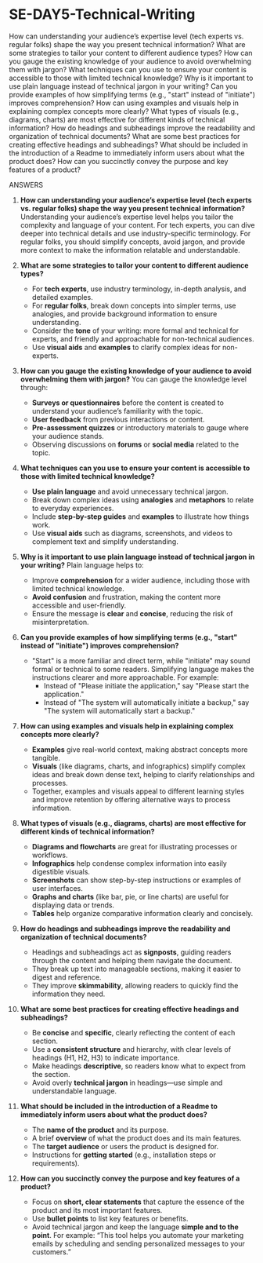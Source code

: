 # SE-DAY5-Technical-Writing
How can understanding your audience’s expertise level (tech experts vs. regular folks) shape the way you present technical information?
What are some strategies to tailor your content to different audience types?
How can you gauge the existing knowledge of your audience to avoid overwhelming them with jargon?
What techniques can you use to ensure your content is accessible to those with limited technical knowledge?
Why is it important to use plain language instead of technical jargon in your writing?
Can you provide examples of how simplifying terms (e.g., "start" instead of "initiate") improves comprehension?
How can using examples and visuals help in explaining complex concepts more clearly?
What types of visuals (e.g., diagrams, charts) are most effective for different kinds of technical information?
How do headings and subheadings improve the readability and organization of technical documents?
What are some best practices for creating effective headings and subheadings?
What should be included in the introduction of a Readme to immediately inform users about what the product does?
How can you succinctly convey the purpose and key features of a product?

ANSWERS
1. **How can understanding your audience’s expertise level (tech experts vs. regular folks) shape the way you present technical information?**
   Understanding your audience’s expertise level helps you tailor the complexity and language of your content. For tech experts, you can dive deeper into technical details and use industry-specific terminology. For regular folks, you should simplify concepts, avoid jargon, and provide more context to make the information relatable and understandable.

2. **What are some strategies to tailor your content to different audience types?**
   - For **tech experts**, use industry terminology, in-depth analysis, and detailed examples.
   - For **regular folks**, break down concepts into simpler terms, use analogies, and provide background information to ensure understanding.
   - Consider the **tone** of your writing: more formal and technical for experts, and friendly and approachable for non-technical audiences.
   - Use **visual aids** and **examples** to clarify complex ideas for non-experts.

3. **How can you gauge the existing knowledge of your audience to avoid overwhelming them with jargon?**
   You can gauge the knowledge level through:
   - **Surveys or questionnaires** before the content is created to understand your audience’s familiarity with the topic.
   - **User feedback** from previous interactions or content.
   - **Pre-assessment quizzes** or introductory materials to gauge where your audience stands.
   - Observing discussions on **forums** or **social media** related to the topic.

4. **What techniques can you use to ensure your content is accessible to those with limited technical knowledge?**
   - **Use plain language** and avoid unnecessary technical jargon.
   - Break down complex ideas using **analogies** and **metaphors** to relate to everyday experiences.
   - Include **step-by-step guides** and **examples** to illustrate how things work.
   - Use **visual aids** such as diagrams, screenshots, and videos to complement text and simplify understanding.

5. **Why is it important to use plain language instead of technical jargon in your writing?**
   Plain language helps to:
   - Improve **comprehension** for a wider audience, including those with limited technical knowledge.
   - **Avoid confusion** and frustration, making the content more accessible and user-friendly.
   - Ensure the message is **clear** and **concise**, reducing the risk of misinterpretation.

6. **Can you provide examples of how simplifying terms (e.g., "start" instead of "initiate") improves comprehension?**
   - "Start" is a more familiar and direct term, while "initiate" may sound formal or technical to some readers. Simplifying language makes the instructions clearer and more approachable. For example:
     - Instead of "Please initiate the application," say "Please start the application."
     - Instead of "The system will automatically initiate a backup," say "The system will automatically start a backup."

7. **How can using examples and visuals help in explaining complex concepts more clearly?**
   - **Examples** give real-world context, making abstract concepts more tangible.
   - **Visuals** (like diagrams, charts, and infographics) simplify complex ideas and break down dense text, helping to clarify relationships and processes.
   - Together, examples and visuals appeal to different learning styles and improve retention by offering alternative ways to process information.

8. **What types of visuals (e.g., diagrams, charts) are most effective for different kinds of technical information?**
   - **Diagrams and flowcharts** are great for illustrating processes or workflows.
   - **Infographics** help condense complex information into easily digestible visuals.
   - **Screenshots** can show step-by-step instructions or examples of user interfaces.
   - **Graphs and charts** (like bar, pie, or line charts) are useful for displaying data or trends.
   - **Tables** help organize comparative information clearly and concisely.

9. **How do headings and subheadings improve the readability and organization of technical documents?**
   - Headings and subheadings act as **signposts**, guiding readers through the content and helping them navigate the document.
   - They break up text into manageable sections, making it easier to digest and reference.
   - They improve **skimmability**, allowing readers to quickly find the information they need.

10. **What are some best practices for creating effective headings and subheadings?**
    - Be **concise** and **specific**, clearly reflecting the content of each section.
    - Use a **consistent structure** and hierarchy, with clear levels of headings (H1, H2, H3) to indicate importance.
    - Make headings **descriptive**, so readers know what to expect from the section.
    - Avoid overly **technical jargon** in headings—use simple and understandable language.

11. **What should be included in the introduction of a Readme to immediately inform users about what the product does?**
    - The **name of the product** and its purpose.
    - A brief **overview** of what the product does and its main features.
    - The **target audience** or users the product is designed for.
    - Instructions for **getting started** (e.g., installation steps or requirements).

12. **How can you succinctly convey the purpose and key features of a product?**
    - Focus on **short, clear statements** that capture the essence of the product and its most important features.
    - Use **bullet points** to list key features or benefits.
    - Avoid technical jargon and keep the language **simple and to the point**. For example: “This tool helps you automate your marketing emails by scheduling and sending personalized messages to your customers.”
